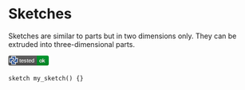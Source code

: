 # Sketches

Sketches are similar to parts but in two dimensions only.
They can be extruded into three-dimensional parts.

[![test](.test/sketch_basic.png)](.test/sketch_basic.md)

```µcad,sketch_basic
sketch my_sketch() {}
```
